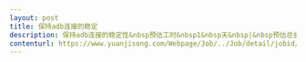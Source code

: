 ```yaml
---                
layout: post       
title: 保持adb连接的稳定           
description: 保持adb连接的稳定性&nbsp预估工时&nbsp1&nbsp天&nbsp|&nbsp预估总金额&nbsp1500&nbsp元<br>一、需求描述<br>&nbsp产品类别：App&nbsp<br>开发进度：可提供一些思路。&nbsp<br>功能：写一个后台持续运行的App，在adb掉线的情况下，自动重新建立与控制主机adb&nbspserver的连接。&nbsp<br>技术：Android&nbspJava。<br>&nbsp二、参考产品<br>&nbsp无<br>&nbsp三、人才要求<br>&nbspAndroid开发经验，熟悉Android&nbspApi，Accessibility。<br>&nbsp四、其他要求<br>&nbsp可远程，技术细节可再交流、价格、时间可再议。     
contenturl: https://www.yuanjisong.com/Webpage/Job/../Job/detail/jobid/101469      
---                 
```

